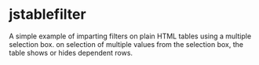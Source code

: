 jstablefilter
=============

A simple example of imparting filters on plain HTML tables using a multiple selection box. on selection of multiple values from the selection box, the table shows or hides dependent rows.
